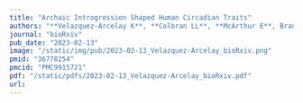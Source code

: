 ```yaml
---
title: "Archaic Introgression Shaped Human Circadian Traits"
authors: "**Velazquez-Arcelay K**, **Colbran LL**, **McArthur E**, Brand C, **Rinker D**, Siemann J, McMahon D, Capra JA."
journal: "bioRxiv"
pub_date: "2023-02-13"
image: "/static/img/pub/2023-02-13_Velazquez-Arcelay_bioRxiv.png"
pmid: "36778254"
pmcid: "PMC9915721"
pdf: "/static/pdfs/2023-02-13_Velazquez-Arcelay_bioRxiv.pdf"
url: 
---
```

